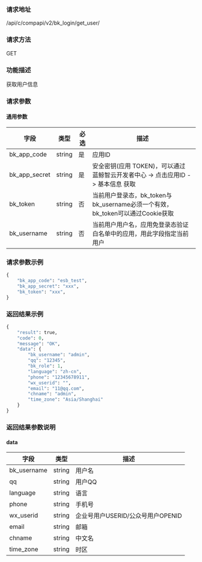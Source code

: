 ### 请求地址

/api/c/compapi/v2/bk_login/get_user/

### 请求方法

GET

### 功能描述

获取用户信息

### 请求参数

#### 通用参数

| 字段 | 类型 | 必选 |  描述 |
|-----------|------------|--------|------------|
| bk_app_code  |  string    | 是 | 应用ID     |
| bk_app_secret|  string    | 是 | 安全密钥(应用 TOKEN)，可以通过 蓝鲸智云开发者中心 -&gt; 点击应用ID -&gt; 基本信息 获取 |
| bk_token     |  string    | 否 | 当前用户登录态，bk_token与bk_username必须一个有效，bk_token可以通过Cookie获取 |
| bk_username  |  string    | 否 | 当前用户用户名，应用免登录态验证白名单中的应用，用此字段指定当前用户 |

### 请求参数示例

```python
{
    "bk_app_code": "esb_test",
    "bk_app_secret": "xxx",
    "bk_token": "xxx",
}
```
### 返回结果示例

```python
{
    "result": true,
    "code": 0,
    "message": "OK",
    "data": {
        "bk_username": "admin",
        "qq": "12345",
        "bk_role": 1,
        "language": "zh-cn",
        "phone": "12345678911",
        "wx_userid": "",
        "email": "11@qq.com",
        "chname": "admin",
        "time_zone": "Asia/Shanghai"
    }
}
```

### 返回结果参数说明

#### data

| 字段      | 类型      | 描述      |
|-----------|-----------|-----------|
| bk_username    | string    | 用户名 |
| qq             | string    | 用户QQ |
| language       | string    | 语言 |
| phone          | string    | 手机号 |
| wx_userid      | string    | 企业号用户USERID/公众号用户OPENID |
| email          | string    | 邮箱 |
| chname         | string    | 中文名 |
| time_zone      | string    | 时区 |